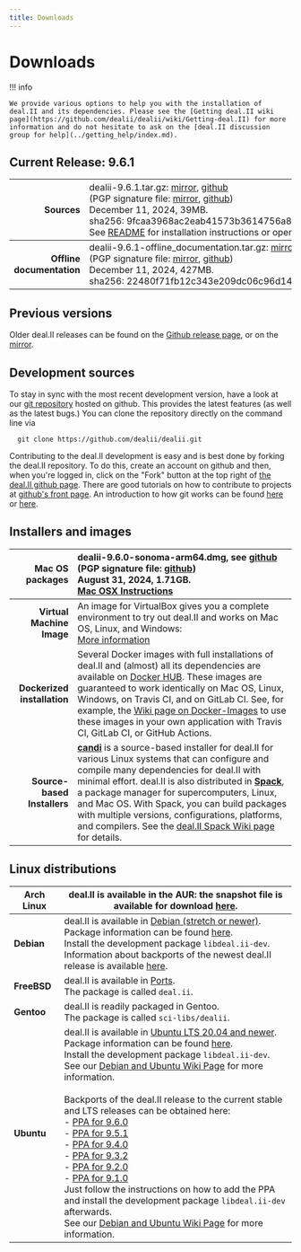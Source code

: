 ```yaml
---
title: Downloads
---
```


Downloads
======

!!! info

    We provide various options to help you with the installation of deal.II and its dependencies. Please see the [Getting deal.II wiki page](https://github.com/dealii/dealii/wiki/Getting-deal.II) for more information and do not hesitate to ask on the [deal.II discussion group for help](../getting_help/index.md).


Current Release: 9.6.1
----------------------

Sources |   <span style="font-weight:normal">dealii-9.6.1.tar.gz:  [mirror](/downloads/dealii-9.6.1.tar.gz), [github](https://github.com/dealii/dealii/releases/download/v9.6.1/dealii-9.6.1.tar.gz) <br> (PGP signature file: [mirror](/downloads/dealii-9.6.1.tar.gz.asc), [github]("https://github.com/dealii/dealii/releases/download/v9.6.1/dealii-9.6.1.tar.gz.asc")) <br> December 11, 2024, 39MB. <br> sha256:&nbsp;9fcaa3968ac2eab41573b3614756a898a3ea91afcd9f3477ab2f30bb19aa669a <br> See [README](/9.6.0/readme.html) for installation instructions or open <code>doc/readme.html</code> after unpacking </span>|
-----------: |:-------------|
<strong>Offline documentation</strong>      | dealii-9.6.1-offline_documentation.tar.gz: [mirror](/downloads/dealii-9.6.1-offline_documentation.tar.gz), [github](https://github.com/dealii/dealii/releases/download/v9.6.1/dealii-9.6.1-offline_documentation.tar.gz) <br>  (PGP signature file: [mirror](/downloads/dealii-9.6.1-offline_documentation.tar.gz.asc), [github](https://github.com/dealii/dealii/releases/download/v9.6.1/dealii-9.6.1-offline_documentation.tar.gz.asc)) <br>   December 11, 2024, 427MB. <br> sha256:&nbsp;22480f71fb12c343e209dc06c96d14eeff3a310d1dd63048306a6a4c238b176f |

Previous versions
-----------------

  Older deal.II releases can be found on the
                <a href="https://github.com/dealii/dealii/releases">Github release page</a>,
                or on the
                <a href="/downloads/">mirror</a>.


Development sources
-------------------

 To stay in sync with the most recent development version,
                have a look at our
                <a href="https://github.com/dealii/dealii">git repository</a>
                hosted on github. This provides the latest features (as well
                as the latest bugs.)
                You can clone the repository directly on the command line via
```
  git clone https://github.com/dealii/dealii.git
```
 Contributing to the deal.II development is easy and is best done
                by forking the deal.II repository. To do this, create an account
                on github and then, when you're logged in, click on the "Fork"
                button at the top right
                of <a href="https://github.com/dealii/dealii">the deal.II github
                page</a>. There are good tutorials on how to contribute to
                projects at <a href="https://github.com/">github's front
                page</a>. An introduction to how git works can be found
                <a href="https://www.atlassian.com/git/tutorial">here</a>
        or <a href="https://marklodato.github.io/visual-git-guide/index-en.html">here</a>.
              </p>


Installers and images
---------------------

| **Mac OS packages**        |  dealii-9.6.0-sonoma-arm64.dmg, see [github](https://github.com/dealii/dealii/releases/download/v9.6.0/dealii-9.6.0-sonoma-arm64-clang15.dmg)  <br>  (PGP signature file: [github](https://github.com/dealii/dealii/releases/download/v9.6.0/dealii-9.6.0-sonoma-arm64-clang15.dmg.asc)) <br> August 31, 2024, 1.71GB.  <br>  [Mac OSX Instructions](https://github.com/dealii/dealii/wiki/MacOSX) |
-----------: |:-------------|          
| **Virtual Machine Image**   | An image for VirtualBox gives you a complete environment to try out deal.II and works on Mac OS, Linux, and Windows:   <br> [More information](https://www.math.clemson.edu/~heister/dealvm/)                                                                                                                 |
| **Dockerized installation** | Several Docker images with full installations of deal.II and (almost) all its dependencies are available on [Docker HUB](https://hub.docker.com/r/dealii/dealii/).  These images are guaranteed to work identically on Mac OS, Linux, Windows, on Travis CI, and on GitLab CI.  See, for example, the [Wiki page on Docker-Images](https://github.com/dealii/dealii/wiki/Docker-Images) to use these images in your own application with Travis CI, GitLab CI, or GitHub Actions. |
| **Source-based Installers** | **[candi](https://github.com/dealii/candi)** is a source-based installer for deal.II for various Linux systems that can configure and compile many dependencies for deal.II with minimal effort.  deal.II is also distributed in **[Spack](https://spack.io/)**, a package manager for supercomputers, Linux, and Mac OS.  With Spack, you can build packages with multiple versions, configurations, platforms, and compilers.  See the [deal.II Spack Wiki page](https://github.com/dealii/dealii/wiki/deal.II-in-Spack) for details. |



Linux distributions
-----------------

| **Arch Linux**  | deal.II is available in the AUR: the snapshot file is available for download [here](https://aur.archlinux.org/packages/deal-ii/). |
|-----------------|-------------------------------------------------------------------------------------------------------------------------------|
| **Debian**      | deal.II is available in [Debian (stretch or newer)](https://www.debian.org/releases/testing/).<br>Package information can be found [here](https://packages.qa.debian.org/d/deal.ii.html).<br>Install the development package `libdeal.ii-dev`.<br>Information about backports of the newest deal.II release is available [here](https://backports.debian.org/). |
| **FreeBSD**     | deal.II is available in [Ports](https://www.freshports.org/math/deal.ii).<br>The package is called `deal.ii`. |
| **Gentoo**      | deal.II is readily packaged in Gentoo.<br>The package is called `sci-libs/dealii`. |
| **Ubuntu**      | deal.II is available in [Ubuntu LTS 20.04 and newer](http://releases.ubuntu.com/yakkety/).<br>Package information can be found [here](https://launchpad.net/ubuntu/+source/deal.ii).<br>Install the development package `libdeal.ii-dev`.<br>See our [Debian and Ubuntu Wiki Page](https://github.com/dealii/dealii/wiki/Debian-and-Ubuntu) for more information.<br><br>Backports of the deal.II release to the current stable and LTS releases can be obtained here:<br>- [PPA for 9.6.0](https://launchpad.net/~ginggs/+archive/ubuntu/deal.ii-9.6.0-backports)<br>- [PPA for 9.5.1](https://launchpad.net/~ginggs/+archive/ubuntu/deal.ii-9.5.1-backports)<br>- [PPA for 9.4.0](https://launchpad.net/~ginggs/+archive/ubuntu/deal.ii-9.4.0-backports)<br>- [PPA for 9.3.2](https://launchpad.net/~ginggs/+archive/ubuntu/deal.ii-9.3.2-backports)<br>- [PPA for 9.2.0](https://launchpad.net/~ginggs/+archive/ubuntu/deal.ii-9.2.0-backports)<br>- [PPA for 9.1.0](https://launchpad.net/~ginggs/+archive/ubuntu/deal.ii-backports)<br>Just follow the instructions on how to add the PPA and install the development package `libdeal.ii-dev` afterwards.<br>See our [Debian and Ubuntu Wiki Page](https://github.com/dealii/dealii/wiki/Debian-and-Ubuntu) for more information. |
